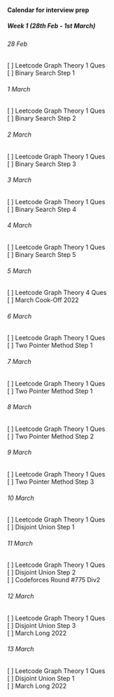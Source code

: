 #### Calendar for interview prep

##### Week 1 (28th Feb - 1st March)
###### 28 Feb  
[ ] Leetcode Graph Theory 1 Ques  
[ ] Binary Search Step 1  
###### 1 March  
[ ] Leetcode Graph Theory 1 Ques  
[ ] Binary Search Step 2
###### 2 March  
[ ] Leetcode Graph Theory 1 Ques  
[ ] Binary Search Step 3
###### 3 March  
[ ] Leetcode Graph Theory 1 Ques  
[ ] Binary Search Step 4
###### 4 March  
[ ] Leetcode Graph Theory 1 Ques  
[ ] Binary Search Step 5
###### 5 March  
[ ] Leetcode Graph Theory 4 Ques  
[ ] March Cook-Off 2022
###### 6 March  
[ ] Leetcode Graph Theory 1 Ques  
[ ] Two Pointer Method Step 1
###### 7 March  
[ ] Leetcode Graph Theory 1 Ques  
[ ] Two Pointer Method Step 1  
###### 8 March  
[ ] Leetcode Graph Theory 1 Ques  
[ ] Two Pointer Method Step 2
###### 9 March  
[ ] Leetcode Graph Theory 1 Ques  
[ ] Two Pointer Method Step 3
###### 10 March  
[ ] Leetcode Graph Theory 1 Ques  
[ ] Disjoint Union Step 1
###### 11 March  
[ ] Leetcode Graph Theory 1 Ques  
[ ] Disjoint Union Step 2  
[ ] Codeforces Round #775 Div2
###### 12 March  
[ ] Leetcode Graph Theory 1 Ques  
[ ] Disjoint Union Step 3  
[ ] March Long 2022
###### 13 March  
[ ] Leetcode Graph Theory 1 Ques  
[ ] Disjoint Union Step 1  
[ ] March Long 2022


